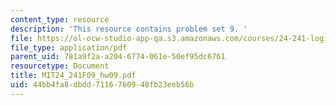 ```yaml
---
content_type: resource
description: 'This resource contains problem set 9. '
file: https://ol-ocw-studio-app-qa.s3.amazonaws.com/courses/24-241-logic-i-fall-2009/44bb4fa8dbdd7116760948fb23eeb56b_MIT24_241F09_hw09.pdf
file_type: application/pdf
parent_uid: 781a9f2a-a204-6774-061e-50ef95dc6761
resourcetype: Document
title: MIT24_241F09_hw09.pdf
uid: 44bb4fa8-dbdd-7116-7609-48fb23eeb56b
---
```

